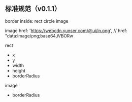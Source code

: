 ## 标准规范（v0.1.1）


border inside: rect circle image

image
href: 'https://webcdn.yunser.com/@ui/in.png',
// href: "data:image/png;base64,iVBORw

rect
* x
* y
* width
* height
* borderRadius


image
* borderRadius